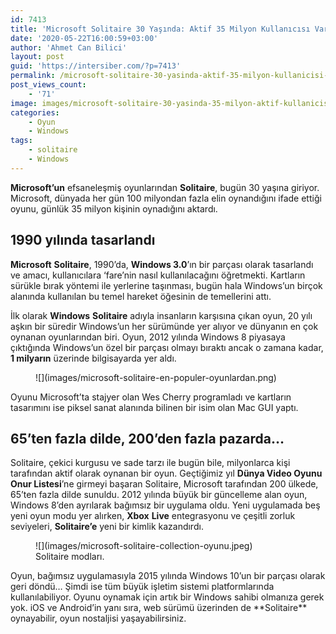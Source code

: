 ```yaml
---
id: 7413
title: 'Microsoft Solitaire 30 Yaşında: Aktif 35 Milyon Kullanıcısı Var'
date: '2020-05-22T16:00:59+03:00'
author: 'Ahmet Can Bilici'
layout: post
guid: 'https://intersiber.com/?p=7413'
permalink: /microsoft-solitaire-30-yasinda-aktif-35-milyon-kullanicisi-var/
post_views_count:
    - '71'
image: images/microsoft-solitaire-30-yasinda-35-milyon-aktif-kullanicisi-var.png
categories:
    - Oyun
    - Windows
tags:
    - solitaire
    - Windows
---
```


**Microsoft’un** efsaneleşmiş oyunlarından **Solitaire**, bugün 30 yaşına giriyor. Microsoft, dünyada her gün 100 milyondan fazla elin oynandığını ifade ettiği oyunu, günlük 35 milyon kişinin oynadığını aktardı.

## 1990 yılında tasarlandı

**Microsoft** **Solitaire**, 1990’da, **Windows 3.0**’ın bir parçası olarak tasarlandı ve amacı, kullanıcılara ‘fare’nin nasıl kullanılacağını öğretmekti. Kartların sürükle bırak yöntemi ile yerlerine taşınması, bugün hala Windows’un birçok alanında kullanılan bu temel hareket öğesinin de temellerini attı.

İlk olarak **Windows** **Solitaire** adıyla insanların karşısına çıkan oyun, 20 yılı aşkın bir süredir Windows’un her sürümünde yer alıyor ve dünyanın en çok oynanan oyunlarından biri. Oyun, 2012 yılında Windows 8 piyasaya çıktığında Windows’un özel bir parçası olmayı bıraktı ancak o zamana kadar, **1 milyarın** üzerinde bilgisayarda yer aldı.

<figure class="wp-block-image size-large">![](images/microsoft-solitaire-en-populer-oyunlardan.png)</figure>Oyunu Microsoft’ta stajyer olan Wes Cherry programladı ve kartların tasarımını ise piksel sanat alanında bilinen bir isim olan Mac GUI yaptı.

## 65’ten fazla dilde, 200’den fazla pazarda…

Solitaire, çekici kurgusu ve sade tarzı ile bugün bile, milyonlarca kişi tarafından aktif olarak oynanan bir oyun. Geçtiğimiz yıl **Dünya Video Oyunu Onur Listesi**’ne girmeyi başaran Solitaire, Microsoft tarafından 200 ülkede, 65’ten fazla dilde sunuldu. 2012 yılında büyük bir güncelleme alan oyun, Windows 8’den ayrılarak bağımsız bir uygulama oldu. Yeni uygulamada beş yeni oyun modu yer alırken, **Xbox** **Live** entegrasyonu ve çeşitli zorluk seviyeleri, **Solitaire’e** yeni bir kimlik kazandırdı.

<figure class="wp-block-image size-large">![](images/microsoft-solitaire-collection-oyunu.jpeg)<figcaption>Solitaire modları.</figcaption></figure>Oyun, bağımsız uygulamasıyla 2015 yılında Windows 10’un bir parçası olarak geri döndü… Şimdi ise tüm büyük işletim sistemi platformlarında kullanılabiliyor. Oyunu oynamak için artık bir Windows sahibi olmanıza gerek yok. iOS ve Android’in yanı sıra, web sürümü üzerinden de **Solitaire** oynayabilir, oyun nostaljisi yaşayabilirsiniz.